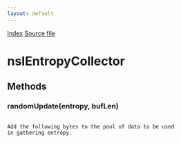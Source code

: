 ```yaml
---
layout: default
---
```

<div id='links'><a href="../index.html">Index</a>
<a href="http://dxr.mozilla.org/mozilla-central/source/dom/base/nsIEntropyCollector.idl">Source file</a>
</div>

# nsIEntropyCollector #

## Methods ##

### randomUpdate(entropy, bufLen) ###
<code>  
Add the following bytes to the pool of data to be used  
in gathering entropy.  
  
</code>